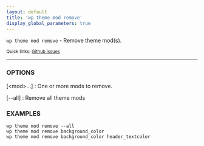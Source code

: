 ```yaml
---
layout: default
title: 'wp theme mod remove'
display_global_parameters: true
---
```


`wp theme mod remove` - Remove theme mod(s).

<small>Quick links: <a href="https://github.com/wp-cli/wp-cli/issues?q=is%3Aopen+label%3Acommand%3Atheme-mod-remove+sort%3Aupdated-desc">Github issues</a></small>

<hr />

### OPTIONS

[&lt;mod&gt;...]
: One or more mods to remove.

[\--all]
: Remove all theme mods

### EXAMPLES

    wp theme mod remove --all
    wp theme mod remove background_color
    wp theme mod remove background_color header_textcolor



